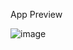 App Preview 

![image](https://github.com/user-attachments/assets/68db72fb-4fb5-4943-989a-a28e79ad4dd9)

